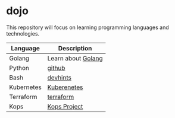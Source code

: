 # dojo

This repository will focus on learning programming languages ​​and technologies.

Language | Description
--- | ---
Golang | Learn about [Golang](https://golang.org)
Python | [github](https://github.com/python)
Bash | [devhints](https://devhints.io/bash)
Kubernetes | [Kuberenetes](https://kubernetes.io)
Terraform | [terraform](https://terraform.io)
Kops | [Kops Project](https://github.com/kubernetes/kops)
